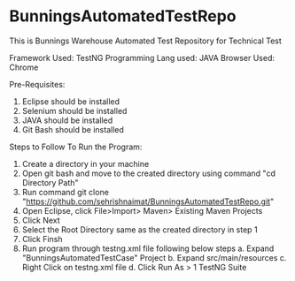 # BunningsAutomatedTestRepo
This is Bunnings Warehouse Automated Test Repository for Technical Test

Framework Used: TestNG
Programming Lang used: JAVA
Browser Used: Chrome

Pre-Requisites:
1. Eclipse should be installed
2. Selenium should be installed
3. JAVA should be installed
4. Git Bash should be installed

Steps to Follow To Run the Program:
1. Create a directory in your machine 
2. Open git bash and move to the created directory using command "cd Directory Path"
3. Run command git clone "https://github.com/sehrishnaimat/BunningsAutomatedTestRepo.git"
4. Open Eclipse, click File>Import> Maven> Existing Maven Projects 
5. Click Next 
6. Select the Root Directory same as the created directory in step 1
7. Click Finsh
8. Run program through testng.xml file following below steps
      a. Expand "BunningsAutomatedTestCase" Project
      b. Expand src/main/resources
      c. Right Click on testng.xml file 
      d. Click Run As > 1 TestNG Suite
